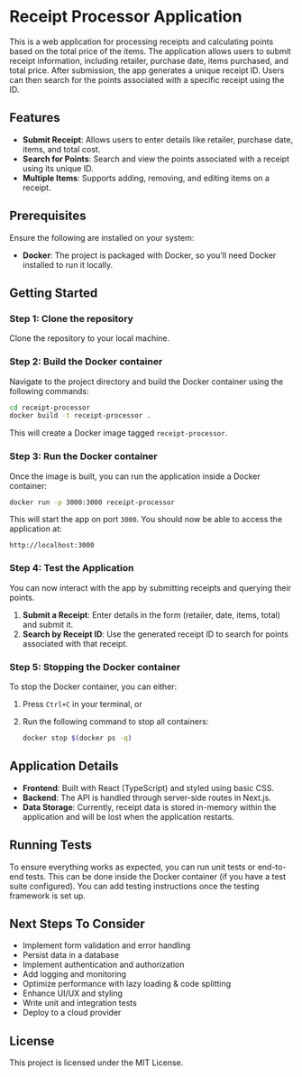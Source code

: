 # Receipt Processor Application

This is a web application for processing receipts and calculating points based on the total price of the items. The application allows users to submit receipt information, including retailer, purchase date, items purchased, and total price. After submission, the app generates a unique receipt ID. Users can then search for the points associated with a specific receipt using the ID.

## Features

- **Submit Receipt**: Allows users to enter details like retailer, purchase date, items, and total cost.
- **Search for Points**: Search and view the points associated with a receipt using its unique ID.
- **Multiple Items**: Supports adding, removing, and editing items on a receipt.

## Prerequisites

Ensure the following are installed on your system:

- **Docker**: The project is packaged with Docker, so you’ll need Docker installed to run it locally.
  
## Getting Started

### Step 1: Clone the repository

Clone the repository to your local machine.

### Step 2: Build the Docker container

Navigate to the project directory and build the Docker container using the following commands:

```bash
cd receipt-processor
docker build -t receipt-processor .
```

This will create a Docker image tagged `receipt-processor`.

### Step 3: Run the Docker container

Once the image is built, you can run the application inside a Docker container:

```bash
docker run -p 3000:3000 receipt-processor
```

This will start the app on port `3000`. You should now be able to access the application at:

```
http://localhost:3000
```

### Step 4: Test the Application

You can now interact with the app by submitting receipts and querying their points.

1. **Submit a Receipt**: Enter details in the form (retailer, date, items, total) and submit it.
2. **Search by Receipt ID**: Use the generated receipt ID to search for points associated with that receipt.

### Step 5: Stopping the Docker container

To stop the Docker container, you can either:

1. Press `Ctrl+C` in your terminal, or
2. Run the following command to stop all containers:
   
   ```bash
   docker stop $(docker ps -q)
   ```

## Application Details

- **Frontend**: Built with React (TypeScript) and styled using basic CSS.
- **Backend**: The API is handled through server-side routes in Next.js.
- **Data Storage**: Currently, receipt data is stored in-memory within the application and will be lost when the application restarts.

## Running Tests

To ensure everything works as expected, you can run unit tests or end-to-end tests. This can be done inside the Docker container (if you have a test suite configured). You can add testing instructions once the testing framework is set up.

## Next Steps To Consider

- Implement form validation and error handling
- Persist data in a database
- Implement authentication and authorization
- Add logging and monitoring
- Optimize performance with lazy loading & code splitting
- Enhance UI/UX and styling
- Write unit and integration tests
- Deploy to a cloud provider 

## License

This project is licensed under the MIT License.
